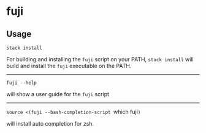 # fuji

## Usage

`stack install`

For building and installing the `fuji` script on your PATH, `stack install` will build and install the `fuji` executable on the PATH. 

---

`fuji --help`

will show a user guide for the `fuji` script

---

`source <(fuji --bash-completion-script `which fuji`)`

will install auto completion for zsh.
